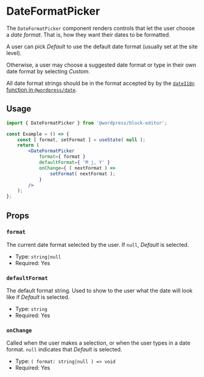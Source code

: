 # DateFormatPicker

The `DateFormatPicker` component renders controls that let the user choose a _date format_. That is, how they want their dates to be formatted.

A user can pick _Default_ to use the default date format (usually set at the site level).

Otherwise, a user may choose a suggested date format or type in their own date format by selecting _Custom_.

All date format strings should be in the format accepted by by the [`dateI18n` function in `@wordpress/date`](https://github.com/WordPress/gutenberg/tree/trunk/packages/date#datei18n).

## Usage

```jsx
import { DateFormatPicker } from '@wordpress/block-editor';

const Example = () => {
	const [ format, setFormat ] = useState( null );
	return (
		<DateFormatPicker
			format={ format }
			defaultFormat={ 'M j, Y' }
			onChange={ ( nextFormat ) =>
				setFormat( nextFormat );
			}
		/>
	);
};
```

## Props

### `format`

The current date format selected by the user. If `null`, _Default_ is selected.

-   Type: `string|null`
-   Required: Yes

### `defaultFormat`

The default format string. Used to show to the user what the date will look like if _Default_ is selected.

-   Type: `string`
-   Required: Yes

### `onChange`

Called when the user makes a selection, or when the user types in a date format. `null` indicates that _Default_ is selected.

-   Type: `( format: string|null ) => void`
-   Required: Yes
